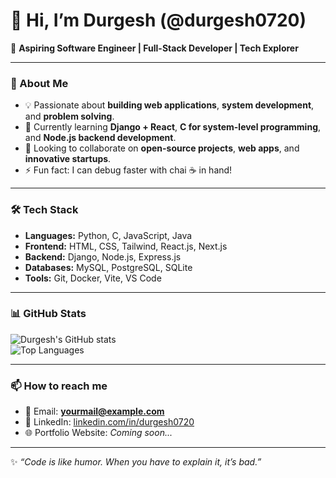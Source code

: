 # 👋 Hi, I’m Durgesh (@durgesh0720)

🚀 **Aspiring Software Engineer | Full-Stack Developer | Tech Explorer**  

---

### 👀 About Me
- 💡 Passionate about **building web applications**, **system development**, and **problem solving**.  
- 🌱 Currently learning **Django + React**, **C for system-level programming**, and **Node.js backend development**.  
- 💞️ Looking to collaborate on **open-source projects**, **web apps**, and **innovative startups**.  
- ⚡ Fun fact: I can debug faster with chai ☕ in hand!  

---

### 🛠️ Tech Stack
- **Languages:** Python, C, JavaScript, Java  
- **Frontend:** HTML, CSS, Tailwind, React.js, Next.js  
- **Backend:** Django, Node.js, Express.js  
- **Databases:** MySQL, PostgreSQL, SQLite  
- **Tools:** Git, Docker, Vite, VS Code  

---

### 📊 GitHub Stats
![Durgesh's GitHub stats](https://github-readme-stats.vercel.app/api?username=durgesh0720&show_icons=true&theme=radical)  
![Top Languages](https://github-readme-stats.vercel.app/api/top-langs/?username=durgesh0720&layout=compact&theme=radical)  

---

### 📫 How to reach me
- 📧 Email: **yourmail@example.com**  
- 💼 LinkedIn: [linkedin.com/in/durgesh0720](https://linkedin.com/in/durgesh0720)  
- 🌐 Portfolio Website: *Coming soon...*  

---

✨ *“Code is like humor. When you have to explain it, it’s bad.”*  
